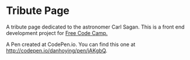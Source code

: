 # Tribute Page

A tribute page dedicated to the astronomer Carl Sagan. This is a front end development project for [Free Code Camp.](https://www.freecodecamp.com/challenges/build-a-tribute-page)

A Pen created at CodePen.io. You can find this one at http://codepen.io/danhoying/pen/jAKgbQ.